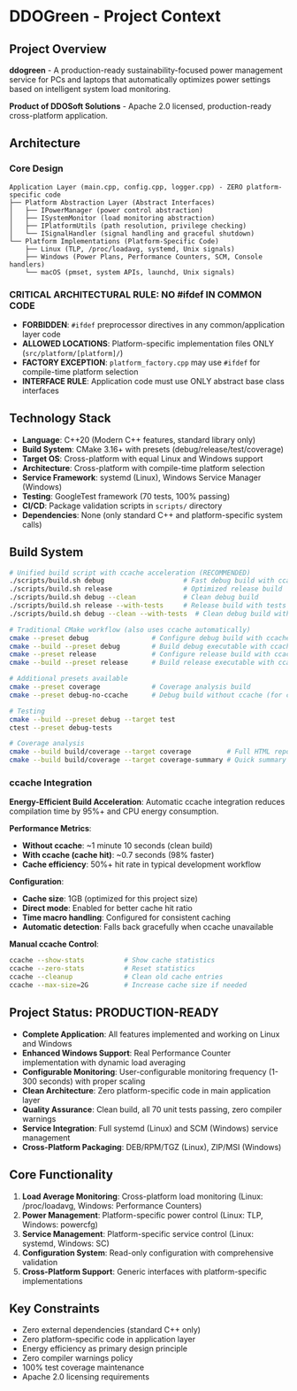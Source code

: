 # DDOGreen - Project Context

## Project Overview
**ddogreen** - A production-ready sustainability-focused power management service for PCs and laptops that automatically optimizes power settings based on intelligent system load monitoring.

**Product of DDOSoft Solutions** - Apache 2.0 licensed, production-ready cross-platform application.

## Architecture
### Core Design
```
Application Layer (main.cpp, config.cpp, logger.cpp) - ZERO platform-specific code
├── Platform Abstraction Layer (Abstract Interfaces)
│   ├── IPowerManager (power control abstraction)
│   ├── ISystemMonitor (load monitoring abstraction)  
│   ├── IPlatformUtils (path resolution, privilege checking)
│   └── ISignalHandler (signal handling and graceful shutdown)
└── Platform Implementations (Platform-Specific Code)
    ├── Linux (TLP, /proc/loadavg, systemd, Unix signals)
    ├── Windows (Power Plans, Performance Counters, SCM, Console handlers)
    └── macOS (pmset, system APIs, launchd, Unix signals)
```

### CRITICAL ARCHITECTURAL RULE: NO #ifdef IN COMMON CODE
- **FORBIDDEN**: `#ifdef` preprocessor directives in any common/application layer code
- **ALLOWED LOCATIONS**: Platform-specific implementation files ONLY (`src/platform/[platform]/`)
- **FACTORY EXCEPTION**: `platform_factory.cpp` may use `#ifdef` for compile-time platform selection
- **INTERFACE RULE**: Application code must use ONLY abstract base class interfaces

## Technology Stack
- **Language**: C++20 (Modern C++ features, standard library only)
- **Build System**: CMake 3.16+ with presets (debug/release/test/coverage)
- **Target OS**: Cross-platform with equal Linux and Windows support
- **Architecture**: Cross-platform with compile-time platform selection
- **Service Framework**: systemd (Linux), Windows Service Manager (Windows)
- **Testing**: GoogleTest framework (70 tests, 100% passing)
- **CI/CD**: Package validation scripts in `scripts/` directory
- **Dependencies**: None (only standard C++ and platform-specific system calls)

## Build System
```bash
# Unified build script with ccache acceleration (RECOMMENDED)
./scripts/build.sh debug                    # Fast debug build with ccache
./scripts/build.sh release                  # Optimized release build
./scripts/build.sh debug --clean            # Clean debug build
./scripts/build.sh release --with-tests     # Release build with tests
./scripts/build.sh debug --clean --with-tests  # Clean debug build with tests

# Traditional CMake workflow (also uses ccache automatically)
cmake --preset debug                # Configure debug build with ccache
cmake --build --preset debug        # Build debug executable with ccache
cmake --preset release              # Configure release build with ccache  
cmake --build --preset release      # Build release executable with ccache

# Additional presets available
cmake --preset coverage             # Coverage analysis build
cmake --preset debug-no-ccache      # Debug build without ccache (for clean builds)

# Testing
cmake --build --preset debug --target test
ctest --preset debug-tests

# Coverage analysis
cmake --build build/coverage --target coverage         # Full HTML report
cmake --build build/coverage --target coverage-summary # Quick summary
```

### ccache Integration
**Energy-Efficient Build Acceleration**: Automatic ccache integration reduces compilation time by 95%+ and CPU energy consumption.

**Performance Metrics**:
- **Without ccache**: ~1 minute 10 seconds (clean build)
- **With ccache (cache hit)**: ~0.7 seconds (98% faster)
- **Cache efficiency**: 50%+ hit rate in typical development workflow

**Configuration**:
- **Cache size**: 1GB (optimized for this project size)
- **Direct mode**: Enabled for better cache hit ratio
- **Time macro handling**: Configured for consistent caching
- **Automatic detection**: Falls back gracefully when ccache unavailable

**Manual ccache Control**:
```bash
ccache --show-stats          # Show cache statistics
ccache --zero-stats          # Reset statistics
ccache --cleanup             # Clean old cache entries
ccache --max-size=2G         # Increase cache size if needed
```

## Project Status: PRODUCTION-READY
- **Complete Application**: All features implemented and working on Linux and Windows
- **Enhanced Windows Support**: Real Performance Counter implementation with dynamic load averaging
- **Configurable Monitoring**: User-configurable monitoring frequency (1-300 seconds) with proper scaling
- **Clean Architecture**: Zero platform-specific code in main application layer
- **Quality Assurance**: Clean build, all 70 unit tests passing, zero compiler warnings
- **Service Integration**: Full systemd (Linux) and SCM (Windows) service management
- **Cross-Platform Packaging**: DEB/RPM/TGZ (Linux), ZIP/MSI (Windows)

## Core Functionality
1. **Load Average Monitoring**: Cross-platform load monitoring (Linux: /proc/loadavg, Windows: Performance Counters)
2. **Power Management**: Platform-specific power control (Linux: TLP, Windows: powercfg)
3. **Service Management**: Platform-specific service control (Linux: systemd, Windows: SC)
4. **Configuration System**: Read-only configuration with comprehensive validation
5. **Cross-Platform Support**: Generic interfaces with platform-specific implementations

## Key Constraints
- Zero external dependencies (standard C++ only)
- Zero platform-specific code in application layer
- Energy efficiency as primary design principle
- Zero compiler warnings policy
- 100% test coverage maintenance
- Apache 2.0 licensing requirements
